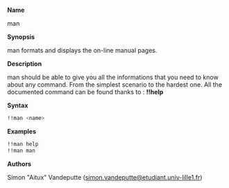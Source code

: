 __Name__

man

__Synopsis__

man formats and displays the on-line manual pages.

__Description__

man should be able to give you all the informations that you need to know about any command. From the simplest scenario to the hardest one. All the documented command can be found thanks to :
**!!help**

__Syntax__

```bash
!!man <name>
```

__Examples__

```bash
!!man help
!!man man
```

__Authors__

Simon "Aitux" Vandeputte (simon.vandeputte@etudiant.univ-lille1.fr)
